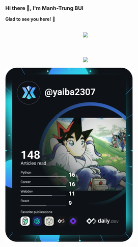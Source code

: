 ### Hi there 👋, I'm Manh-Trung BUI
**Glad to see you here!** :star_struck: 
<br>
<br>
<p align="center">
  <img align='center' src='https://github.com/mayankchaudhary26/Cool-Readme-ideas/blob/master/data/octocat/codercat.jpg' width='300"'>
</p>
<br>
<br>
<p align="center">
  <a href="https://skillicons.dev">
    <img src="https://skillicons.dev/icons?i=git,kubernetes,docker,jenkins,powershell,grafana,flask,py,django,bash,aws, linux" />
  </a>
</p>
<a href="https://app.daily.dev/yaiba2307"><img src="https://github.com/trungbui2307/trungbui2307/blob/main/devcard.svg" width="400" alt="Manh Trung BUI's Dev Card"/></a>
